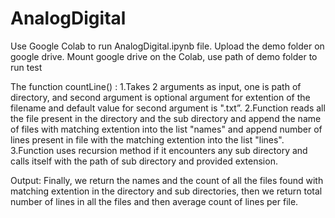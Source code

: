 # AnalogDigital

Use Google Colab to run AnalogDigital.ipynb file. Upload the demo folder on google drive. 
Mount google drive on the Colab, use path of demo folder to run test

The function countLine() :
1.Takes 2 arguments as input, one is path of directory, and second argument is optional argument for extention of the filename and default value for second argument is ".txt”.
2.Function reads all the file present in the directory and the sub directory and append the name of files with matching extention into the list "names" and append number of lines present in file with the matching extention into the list "lines".
3.Function uses recursion method if it encounters any sub directory and calls itself with the path of sub directory and provided extension.

Output:
Finally, we return the names and the count of all the files found with matching extention in the directory and sub directories, then we return total number of lines in all the files and then average count of lines per file.
